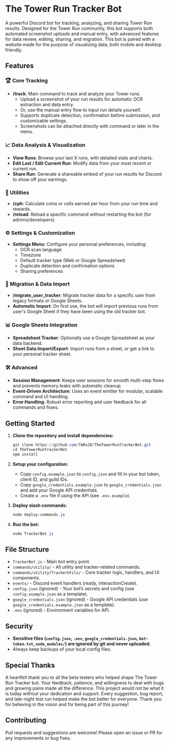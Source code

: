 # The Tower Run Tracker Bot

A powerful Discord bot for tracking, analyzing, and sharing Tower Run results. Designed for the Tower Run community, this bot supports both automated screenshot uploads and manual entry, with advanced features for data review, editing, sharing, and migration. This bot is paired with a website made for the purpose of visualizing data, both mobile and desktop friendly.

## Features

### 🏆 Core Tracking
- **/track**: Main command to track and analyze your Tower runs.
  - Upload a screenshot of your run results for automatic OCR extraction and data entry.
  - Or, use the manual entry flow to input run details yourself.
  - Supports duplicate detection, confirmation before submission, and customizable settings.
  - Screenshots can be attached directly with command or later in the menu.

### 📈 Data Analysis & Visualization
- **View Runs**: Browse your last X runs, with detailed stats and charts.
- **Edit Last / Edit Current Run**: Modify data from your most recent or current run.
- **Share Run**: Generate a shareable embed of your run results for Discord to show off your earnings.

### 🧮 Utilities
- **/cph**: Calculate coins or cells earned per hour from your run time and rewards.
- **/reload**: Reload a specific command without restarting the bot (for admins/developers).

### ⚙️ Settings & Customization
- **Settings Menu**: Configure your personal preferences, including:
  - OCR scan language
  - Timezone
  - Default tracker type (Web or Google Spreadsheet)
  - Duplicate detection and confirmation options
  - Sharing preferences

### 🔄 Migration & Data Import
- **/migrate_user_tracker**: Migrate tracker data for a specific user from legacy formats or Google Sheets.
- **Automatic Import**: On first use, the bot will import previous runs from user's Google Sheet if they have been using the old tracker bot.

### 📊 Google Sheets Integration
- **Spreadsheet Tracker**: Optionally use a Google Spreadsheet as your data backend.
- **Sheet Data Import/Export**: Import runs from a sheet, or get a link to your personal tracker sheet.

### 🛠️ Advanced
- **Session Management**: Keeps user sessions for smooth multi-step flows and prevents memory leaks with automatic cleanup.
- **Event-Driven Architecture**: Uses an event emitter for modular, scalable command and UI handling.
- **Error Handling**: Robust error reporting and user feedback for all commands and flows.

## Getting Started

1. **Clone the repository and install dependencies:**
   ```powershell
   git clone https://github.com/TmRxJD/TheTowerRunTrackerBot.git
   cd TheTowerRunTrackerBot
   npm install
   ```

2. **Setup your configuration:**
   - Copy `config.example.json` to `config.json` and fill in your bot token, client ID, and guild IDs.
   - Copy `google_credentials.example.json` to `google_credentials.json` and add your Google API credentials.
   - Create a `.env` file if using the API (see `.env.example`).

3. **Deploy slash commands:**
   ```powershell
   node deploy-commands.js
   ```

3. **Run the bot:**
   ```powershell
   node TrackerBot.js
   ```

## File Structure

- `TrackerBot.js` - Main bot entry point.
- `commands/utility/` - All utility and tracker-related commands.
- `commands/utility/TrackerUtils/` - Core tracker logic, handlers, and UI components.
- `events/` - Discord event handlers (ready, interactionCreate).
- `config.json` (ignored) - Your bot’s secrets and config (use `config.example.json` as a template).
- `google_credentials.json` (ignored) - Google API credentials (use `google_credentials.example.json` as a template).
- `.env` (ignored) - Environment variables for API.

## Security

- **Sensitive files (`config.json`, `.env`, `google_credentials.json`, `bot-token.txt`, `node_modules/`) are ignored by git and never uploaded.**
- Always keep backups of your local config files.

## Special Thanks

A heartfelt thank you to all the beta testers who helped shape The Tower Run Tracker bot. Your feedback, patience, and willingness to deal with bugs and growing pains made all the difference. This project would not be what it is today without your dedication and support. Every suggestion, bug report, and late-night test run helped make the bot better for everyone. Thank you for believing in the vision and for being part of this journey!

## Contributing

Pull requests and suggestions are welcome! Please open an issue or PR for any improvements or bug fixes.